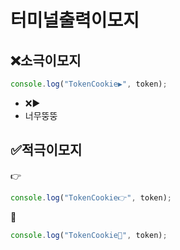 # 터미널출력이모지
## ❌소극이모지
```js
console.log("TokenCookie▶️", token);
```
- ❌▶️
- 너무뚱뚱

## ✅적극이모지
👉
```js
console.log("TokenCookie👉", token);
```

📌
```js
console.log("TokenCookie📌", token);
```
